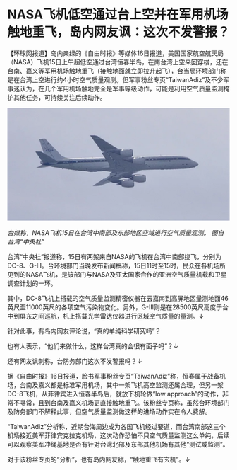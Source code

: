 # NASA飞机低空通过台上空并在军用机场触地重飞，岛内网友讽：这次不发警报？

【环球网报道】岛内亲绿的《自由时报》等媒体16日报道，美国国家航空航天局（NASA）飞机15日上午超低空通过台湾恒春半岛，在南台湾上空来回穿梭，还在台南、嘉义等军用机场触地重飞（接触地面就立即拉升起飞），台当局环境部门称是在台湾上空进行约4小时空气质量观测。但军事粉丝专页“TaiwanAdiz”及不少军事迷认为，在几个军用机场触地完全是军事等级动作，可能是利用空气质量监测掩护其他任务，可持续关注后续动作。

![26b5491275875e0505780bcef3eb87a1.jpg](https://raw.githubusercontent.com/qqhsx/qqnews_image/main/2024/02/17/NASA飞机低空通过台上空并在军用机场触地重飞，岛内网友讽：这次不发警报？/26b5491275875e0505780bcef3eb87a1.jpg)

_台媒称，NASA飞机15日在台湾中南部及东部地区空域进行空气质量观测。 图自台湾“中央社”_

台湾“中央社”报道称，15日有两架来自NASA的飞机在台湾中南部绕飞，分别为DC-8、G-III。台环境部门当晚发布新闻稿称，15日11时至15时，民众在各机场所见到的NASA飞机，是该部门与NASA及亚太国家合作的亚洲空气质量机载和卫星调查计划的一环。

其中，DC-8飞机上搭载的空气质量监测精密仪器在云嘉南到高屏地区量测地面46英尺至11000英尺的各项空气污染物变化。另外，G-III则是在28500英尺高度于台中到屏东之间巡航，机上搭载光学雷达仪器进行区域空气质量的量测。↓

针对此事，有岛内网友评论说，“真的单纯科学研究吗”？

也有人表示，“他们来做什么，这样台湾真的会很有面子吗”？↓

还有网友讽刺称，台防务部门这次不发警报吗？↓

据《自由时报》16日报道，脸书军事粉丝专页“TaiwanAdiz”称，恒春属于战备机场，台南及嘉义都是标准军用机场，其中一架飞机高空监测还属合理，但另一架DC-8飞机，从菲律宾进入恒春半岛后，就放下机轮做“low
approach”的动作，非常不寻常，且到台南及嘉义机场更直接触地重飞。该粉丝专页称，虽然台环境部门及防务部门不解释此事，但空气质量监测做这样的进场动作实在令人费解。

“TaiwanAdiz”分析称，近期台海周边成为各国飞机经过要道，而台湾南部这三个机场接近美军菲律宾克拉克机场，这次动作恐怕不只空气质量监测这么单纯，后续可以观察美军冲绳基地是否有针对台湾北部及东部其他机场有其他“测试或监测”。

对于该粉丝专页的“分析”，也有岛内网友称，“触地重飞有玄机”。↓

